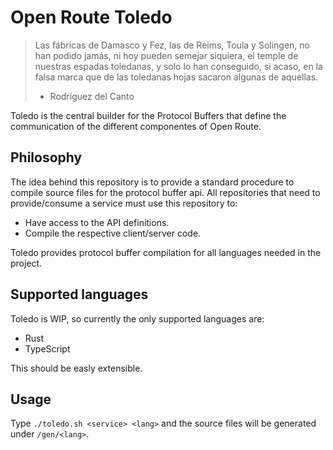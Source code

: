# Open Route Toledo

> Las fábricas de Damasco y Fez, las de Reims, Toula y Solingen, no han podido
> jamás, ni hoy pueden semejar siquiera, el temple de nuestras espadas
> toledanas, y solo lo han conseguido, si acaso, en la falsa marca que de las
> toledanas hojas sacaron algunas de aquellas.
>
> - Rodríguez del Canto

Toledo is the central builder for the Protocol Buffers that define the
communication of the different componentes of Open Route.

## Philosophy

The idea behind this repository is to provide a standard procedure to compile
source files for the protocol buffer api. All repositories that need to
provide/consume a service must use this repository to:

- Have access to the API definitions.
- Compile the respective client/server code.

Toledo provides protocol buffer compilation for all languages needed in the
project.

## Supported languages

Toledo is WIP, so currently the only supported languages are:
- Rust
- TypeScript

This should be easly extensible.

## Usage

Type `./toledo.sh <service> <lang>` and the source files will be generated
under `/gen/<lang>`.
